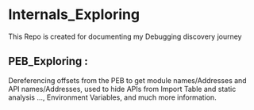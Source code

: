 # Internals_Exploring
This Repo is created for documenting my Debugging discovery journey

## PEB_Exploring :  
Dereferencing offsets from the PEB to get module names/Addresses and API names/Addresses, used to hide APIs from Import Table and static analysis ..., Environment Variables, and much more information.  
